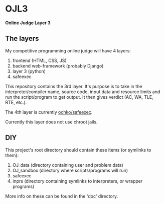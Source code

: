 # OJL3

**Online Judge Layer 3**

## The layers

My competitive programming online judge will have 4 layers:

1. frontend (HTML, CSS, JS)
2. backend web-framework (probably Django)
3. layer 3 (python)
4. safeexec

This repository contains the 3rd layer. It's purpose is to take in the interpreter/compiler name, source code, input data and resource limits and run the script/program to get output. It then gives verdict (AC, WA, TLE, RTE, etc.).

The 4th layer is currently [ochko/safeexec](https://github.com/ochko/safeexec).

Currently this layer does not use chroot jails.

## DIY

This project's root directory should contain these items (or symlinks to them):

1. OJ_data (directory containing user and problem data)
2. OJ_sandbox (directory where scripts/programs will run)
3. safeexec
4. inprs (directory containing symlinks to interpreters, or wrapper programs)

More info on these can be found in the 'doc' directory.
